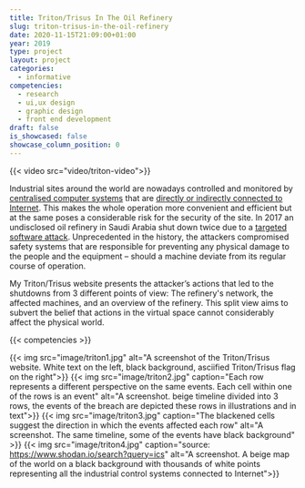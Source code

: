 ```yaml
---
title: Triton/Trisus In The Oil Refinery
slug: triton-trisus-in-the-oil-refinery
date: 2020-11-15T21:09:00+01:00
year: 2019
type: project
layout: project
categories:
  - informative
competencies:
  - research
  - ui,ux design
  - graphic design
  - front end development
draft: false
is_showcased: false
showcase_column_position: 0
---
```


{{< video src="video/triton-video">}}

Industrial sites around the world are nowadays controlled and monitored by [centralised computer systems](https://en.wikipedia.org/wiki/Industrial_control_system) that are [directly or indirectly connected to Internet](https://arstechnica.com/information-technology/2018/01/the-internet-of-omg-vulnerable-factory-and-power-grid-controls-on-internet/). This makes the whole operation more convenient and efficient but at the same poses a considerable risk for the security of the site. In 2017 an undisclosed oil refinery in Saudi Arabia shut down twice due to a [targeted software attack](https://www.technologyreview.com/2019/03/05/103328/cybersecurity-critical-infrastructure-triton-malware/). Unprecedented in the history, the attackers compromised safety systems that are responsible for preventing any physical damage to the people and the equipment – should a machine deviate from its regular course of operation.

My Triton/Trisus website presents the attacker’s actions that led to the shutdowns from 3 different points of view: The refinery's network, the affected machines, and an overview of the refinery. This split view aims to subvert the belief that actions in the virtual space cannot considerably affect the physical world. 

{{< competencies >}}

{{< img src="image/triton1.jpg" alt="A screenshot of the Triton/Trisus website. White text on the left, black background, asciified Triton/Trisus flag on the right">}}
{{< img src="image/triton2.jpg" caption="Each row represents a different perspective on the same events. Each cell within one of the rows is an event" alt="A screenshot. beige timeline divided into 3 rows, the events of the breach are depicted these rows in illustrations and in text">}}
{{< img src="image/triton3.jpg" caption="The blackened cells suggest the direction in which the events affected each row" alt="A screenshot. The same timeline, some of the events have black background" >}}
{{< img src="image/triton4.jpg" caption="source: https://www.shodan.io/search?query=ics" alt="A screenshot. A beige map of the world on a black background with thousands of white points representing all the industrial control systems connected to Internet">}}


